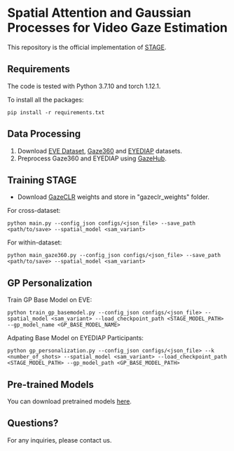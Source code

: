 
# Spatial Attention and Gaussian Processes for Video Gaze Estimation

This repository is the official implementation of [STAGE](https://arxiv.org/abs/2404.05215). 

## Requirements
The code is tested with Python 3.7.10 and torch 1.12.1.

To install all the packages:

```setup
pip install -r requirements.txt
```


## Data Processing

1. Download [EVE Dataset](https://ait.ethz.ch/projects/2020/EVE/), [Gaze360](http://gaze360.csail.mit.edu/) and [EYEDIAP](https://www.idiap.ch/en/dataset/eyediap) datasets.
2. Preprocess Gaze360 and EYEDIAP using [GazeHub](https://phi-ai.buaa.edu.cn/Gazehub/).


## Training STAGE

* Download [GazeCLR](https://drive.google.com/file/d/17_BdB-mnsZEw33yaqHZxJYX8YLArfcq9/view?usp=drive_link) weights and store in "gazeclr_weights" folder.

For cross-dataset:
```
python main.py --config_json configs/<json_file> --save_path <path/to/save> --spatial_model <sam_variant>
```
For within-dataset:
```
python main_gaze360.py --config_json configs/<json_file> --save_path <path/to/save> --spatial_model <sam_variant>
```

## GP Personalization

Train GP Base Model on EVE:

```
python train_gp_basemodel.py --config_json configs/<json_file> --spatial_model <sam_variant> --load_checkpoint_path <STAGE_MODEL_PATH> --gp_model_name <GP_BASE_MODEL_NAME>
```

Adpating Base Model on EYEDIAP Participants:
```
python gp_personalization.py --config_json configs/<json_file> --k <number_of_shots> --spatial_model <sam_variant> --load_checkpoint_path <STAGE_MODEL_PATH> --gp_model_path <GP_BASE_MODEL_PATH>
```

## Pre-trained Models

You can download pretrained models [here](https://drive.google.com/drive/folders/16re0UoAnmaqQcqjXSkQ8u63iz_Tm9fwd?usp=sharing).

## Questions?

For any inquiries, please contact us.
